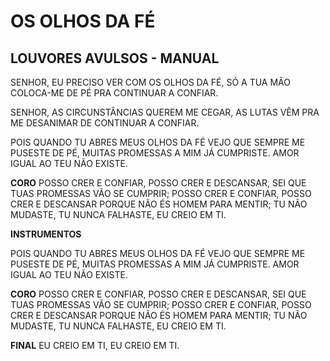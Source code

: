 # OS OLHOS DA FÉ

## LOUVORES AVULSOS - MANUAL

SENHOR, EU PRECISO VER
COM OS OLHOS DA FÉ,
SÓ A TUA MÃO COLOCA-ME DE PÉ
PRA CONTINUAR A CONFIAR.

SENHOR, AS CIRCUNSTÂNCIAS
QUEREM ME CEGAR,
AS LUTAS VÊM PRA ME DESANIMAR
DE CONTINUAR A CONFIAR.

POIS QUANDO TU ABRES MEUS OLHOS DA FÉ
VEJO QUE SEMPRE ME PUSESTE DE PÉ,
MUITAS PROMESSAS A MIM JÁ CUMPRISTE.
AMOR IGUAL AO TEU NÃO EXISTE.

**CORO**
POSSO CRER E CONFIAR,
POSSO CRER E DESCANSAR,
SEI QUE TUAS PROMESSAS VÃO SE CUMPRIR;
POSSO CRER E CONFIAR,
POSSO CRER E DESCANSAR
PORQUE NÃO ÉS HOMEM PARA MENTIR;
TU NÃO MUDASTE, TU NUNCA FALHASTE,
EU CREIO EM TI.

**INSTRUMENTOS**

POIS QUANDO TU ABRES MEUS OLHOS DA FÉ
VEJO QUE SEMPRE ME PUSESTE DE PÉ,
MUITAS PROMESSAS A MIM JÁ CUMPRISTE.
AMOR IGUAL AO TEU NÃO EXISTE.

**CORO**
POSSO CRER E CONFIAR,
POSSO CRER E DESCANSAR,
SEI QUE TUAS PROMESSAS VÃO SE CUMPRIR;
POSSO CRER E CONFIAR,
POSSO CRER E DESCANSAR
PORQUE NÃO ÉS HOMEM PARA MENTIR;
TU NÃO MUDASTE, TU NUNCA FALHASTE,
EU CREIO EM TI.

**FINAL**
EU CREIO EM TI, EU CREIO EM TI.
